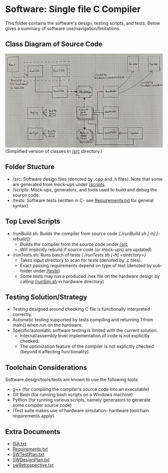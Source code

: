 # Software: Single file C Compiler
This folder contains the software's design, testing scripts, and tests. Below gives a summary of software use/navigation/limitations.

## Class Diagram of Source Code
![sw_top_level.jpg](https://github.com/NerfJohn/Project-RISCII/blob/main/software/sw_top_level.jpg)
(Simplified version of classes in [/src](https://github.com/NerfJohn/Project-RISCII/blob/main/software/src/) directory.)

## Folder Stucture
- /src: Software design files (denoted by .cpp and .h files). Note that some are generated from mock-ups under [/scripts](https://github.com/NerfJohn/Project-RISCII/blob/main/software/scripts/).
- /scripts: Mock-ups, generators, and tools used to build and debug the source code.
- /tests: Software tests (written in C- see [Requirements.txt](https://github.com/NerfJohn/Project-RISCII/blob/main/docs/Requirements.txt) for general syntax).

## Top Level Scripts
- /runBuild.sh: Builds the compiler from source code *(./runBuild.sh [-h] [-rebuild])*
  - Builds the compiler from the source code under [/src](https://github.com/NerfJohn/Project-RISCII/blob/main/software/src/)
  - Will implicitly rebuild if source code (or mock-ups) are updated)
- /runTests.sh: Runs batch of tests *(./runTests.sh [-h] \<directory\>)*
  - Takes input directory to scan for tests (denoted by .c files).
  - Exact passing requirements depend on type of test (denoted by sub-folder under [/tests](https://github.com/NerfJohn/Project-RISCII/blob/main/software/tests/))
  - Some tests may run a produced .hex file on the hardware design by calling [/runSim.sh](https://github.com/NerfJohn/Project-RISCII/blob/main/hardware/runSim.sh) in hardware directory)

## Testing Solution/Strategy
- Testing designed around checking C file is functionally interpreted correctly.
- Automatic testing supported by tests compiling and returning 1 from main() when run on the hardware.
- Specific/automatic software testing is limited with the current solution.
  - Internal/assembly level implementation of code is not explicitly checked.
  - The optimization feature of the compiler is not explicitly checked (beyond it affecting functionality).

## Toolchain Considerations
Software design/tools/tests are known to use the following tools:
- g++ (for compiling the compiler's source code into an executable)
- Git Bash (for running bash scripts on a Windows machine)
- Python (for running various scripts, namely generators to generate some compiler source code)
- (Test suite makes use of hardware simulation- hardware toolchain requirements apply)

## Extra Documents
- [ISA.txt](https://github.com/NerfJohn/Project-RISCII/blob/main/docs/ISA.txt)
- [Requirements.txt](https://github.com/NerfJohn/Project-RISCII/blob/main/docs/Requirements.txt)
- [SWTestPlan.txt](https://github.com/NerfJohn/Project-RISCII/blob/main/docs/SWTestPlan.txt)
- [SWDesignPlan.txt](https://github.com/NerfJohn/Project-RISCII/blob/main/docs/SWDesignPlan.txt)
- [swRetrospective.txt](https://github.com/NerfJohn/Project-RISCII/blob/main/docs/swRetrospective.txt)
